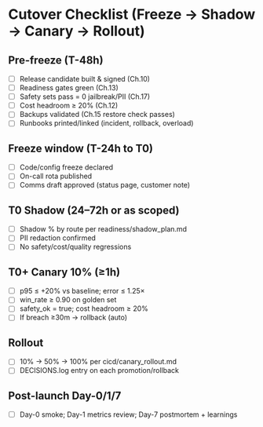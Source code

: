 # Cutover Checklist (Freeze → Shadow → Canary → Rollout)

## Pre-freeze (T-48h)
- [ ] Release candidate built & signed (Ch.10)
- [ ] Readiness gates green (Ch.13)
- [ ] Safety sets pass = 0 jailbreak/PII (Ch.17)
- [ ] Cost headroom ≥ 20% (Ch.12)
- [ ] Backups validated (Ch.15 restore check passes)
- [ ] Runbooks printed/linked (incident, rollback, overload)

## Freeze window (T-24h to T0)
- [ ] Code/config freeze declared
- [ ] On-call rota published
- [ ] Comms draft approved (status page, customer note)

## T0 Shadow (24–72h or as scoped)
- [ ] Shadow % by route per readiness/shadow_plan.md
- [ ] PII redaction confirmed
- [ ] No safety/cost/quality regressions

## T0+ Canary 10% (≥1h)
- [ ] p95 ≤ +20% vs baseline; error ≤ 1.25×
- [ ] win_rate ≥ 0.90 on golden set
- [ ] safety_ok = true; cost headroom ≥ 20%
- [ ] If breach ≥30m → rollback (auto)

## Rollout
- [ ] 10% → 50% → 100% per cicd/canary_rollout.md
- [ ] DECISIONS.log entry on each promotion/rollback

## Post-launch Day-0/1/7
- [ ] Day-0 smoke; Day-1 metrics review; Day-7 postmortem + learnings
